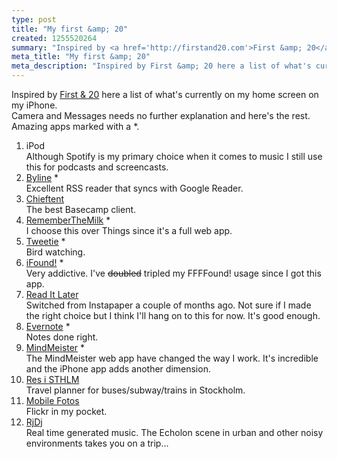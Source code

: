```yaml
---
type: post
title: "My first &amp; 20"
created: 1255520264
summary: "Inspired by <a href='http://firstand20.com'>First &amp; 20</a> here a list of what's currently on my home screen on my iPhone."
meta_title: "My first &amp; 20"
meta_description: "Inspired by First &amp; 20 here a list of what's currently on my home screen on my iPhone."
---
```


<p>Inspired by <a href="http://firstand20.com">First &amp; 20</a> here a list of what's currently on my home screen on my iPhone.<br>
Camera and Messages needs no further explanation and here's the rest. Amazing apps marked with a *.</p>

<ol>

<li>iPod<br>
Although Spotify is my primary choice when it comes to music I still use this for podcasts and screencasts.</li>

<li><a href="http://www.phantomfish.com/byline.html">Byline</a> *<br>
Excellent RSS reader that syncs with Google Reader. </li>

<li><a href="http://readdle.com/products/chieftent">Chieftent</a><br>
The best Basecamp client.</li>

<li><a href="http://www.rememberthemilk.com/services/iphone/app/">RememberTheMilk</a> *<br>
I choose this over Things since it's a full web app.</li>

<li><a href="http://www.atebits.com/tweetie-iphone/">Tweetie</a> *<br>
Bird watching.</li>

<li><a href="http://ffffound.com/iphone/">iFound!</a> *<br>
Very addictive. I've <del>doubled</del> tripled my FFFFound! usage since I got this app. </li>

<li><a href="http://readitlaterlist.com/iphone/">Read It Later</a><br>
Switched from Instapaper a couple of months ago. Not sure if I made the right choice but I think I'll hang on to this for now. It's good enough.</li>

<li><a href="http://www.evernote.com/about/download/iphone/">Evernote</a> *<br>
Notes done right. </li>

<li><a href="http://www.mindmeister.com/iphone">MindMeister</a> *<br>
The MindMeister web app have changed the way I work. It's incredible and the iPhone app adds another dimension.</li>

<li><a href="http://www1.shellkonto.se/rippo/resisthlm/">Res i STHLM</a><br>
Travel planner for buses/subway/trains in Stockholm.</li>

<li><a href="http://mobilefotosapp.com/">Mobile Fotos</a><br>
Flickr in my pocket.</li>

<li><a href="http://rjdj.me">RjDj</a><br>
Real time generated music. The Echolon scene in urban and other noisy environments takes you on a trip...</li>

</ol>

